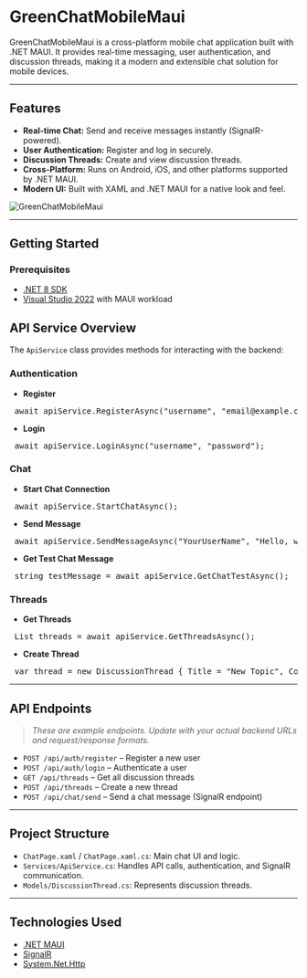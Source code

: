 # GreenChatMobileMaui

GreenChatMobileMaui is a cross-platform mobile chat application built with .NET MAUI. It provides real-time messaging, user authentication, and discussion threads, making it a modern and extensible chat solution for mobile devices.

---

## Features

- **Real-time Chat:** Send and receive messages instantly (SignalR-powered).
- **User Authentication:** Register and log in securely.
- **Discussion Threads:** Create and view discussion threads.
- **Cross-Platform:** Runs on Android, iOS, and other platforms supported by .NET MAUI.
- **Modern UI:** Built with XAML and .NET MAUI for a native look and feel.

![GreenChatMobileMaui](https://github.com/user-attachments/assets/2611ff56-5236-4fb4-a102-07663ee40ebe)

---

## Getting Started

### Prerequisites

- [.NET 8 SDK](https://dotnet.microsoft.com/download)
- [Visual Studio 2022](https://visualstudio.microsoft.com/vs/) with MAUI workload

## API Service Overview

The `ApiService` class provides methods for interacting with the backend:

### Authentication
- **Register**
<pre> await apiService.RegisterAsync("username", "email@example.com", "password"); </pre>
- **Login**
<pre> await apiService.LoginAsync("username", "password"); </pre>

### Chat
- **Start Chat Connection**
<pre> await apiService.StartChatAsync(); </pre>
- **Send Message**
<pre> await apiService.SendMessageAsync("YourUserName", "Hello, world!"); </pre>
- **Get Test Chat Message**
<pre> string testMessage = await apiService.GetChatTestAsync(); </pre>

### Threads
- **Get Threads**
<pre> List<DiscussionThread> threads = await apiService.GetThreadsAsync(); </pre>
- **Create Thread**
<pre> var thread = new DiscussionThread { Title = "New Topic", Content = "Let's discuss .NET MAUI!" }; await apiService.CreateThreadAsync(thread); </pre>

---

## API Endpoints

> _These are example endpoints. Update with your actual backend URLs and request/response formats._

- `POST /api/auth/register` – Register a new user
- `POST /api/auth/login` – Authenticate a user
- `GET /api/threads` – Get all discussion threads
- `POST /api/threads` – Create a new thread
- `POST /api/chat/send` – Send a chat message (SignalR endpoint)

---

## Project Structure

- `ChatPage.xaml` / `ChatPage.xaml.cs`: Main chat UI and logic.
- `Services/ApiService.cs`: Handles API calls, authentication, and SignalR communication.
- `Models/DiscussionThread.cs`: Represents discussion threads.

---

## Technologies Used

- [.NET MAUI](https://github.com/dotnet/maui)
- [SignalR](https://docs.microsoft.com/aspnet/core/signalr/introduction)
- [System.Net.Http](https://docs.microsoft.com/dotnet/api/system.net.http)


